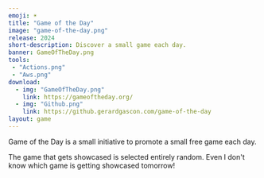 ```yaml
---
emoji: ☀️
title: "Game of the Day"
image: "game-of-the-day.png"
release: 2024
short-description: Discover a small game each day.
banner: GameOfTheDay.png
tools:
 - "Actions.png"
 - "Aws.png"
download:
  - img: "GameOfTheDay.png"
    link: https://gameoftheday.org/
  - img: "Github.png"
    link: https://github.gerardgascon.com/game-of-the-day
layout: game
---
```


Game of the Day is a small initiative to promote a small free game each day.

The game that gets showcased is selected entirely random. Even I don't know which game is getting showcased tomorrow!
